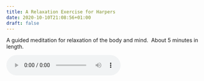 ```yaml
---
title: A Relaxation Exercise for Harpers
date: 2020-10-10T21:08:56+01:00
draft: false
---
```


A guided meditation for relaxation of the body and mind.  About 5 minutes in length.

<audio
        controls
        src="/relaxation-for-harpers.m4a">
            Your browser does not support the
            <code>audio</code> element.
    </audio>
    
